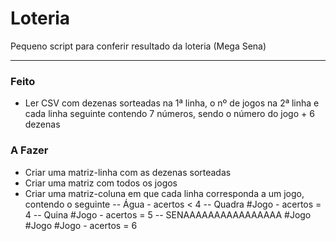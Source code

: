 # Loteria
Pequeno script para conferir resultado da loteria (Mega Sena)

---
### Feito
- Ler CSV com dezenas sorteadas na 1ª linha, o nº de jogos na 2ª linha e cada linha seguinte contendo 7 números, sendo o número do jogo + 6 dezenas

### A Fazer
- Criar uma matriz-linha com as dezenas sorteadas
- Criar uma matriz com todos os jogos
- Criar uma matriz-coluna em que cada linha corresponda a um jogo, contendo o seguinte
-- Água - acertos < 4
-- Quadra #Jogo - acertos = 4
-- Quina #Jogo - acertos = 5
-- SENAAAAAAAAAAAAAAAA #Jogo #Jogo #Jogo - acertos = 6
